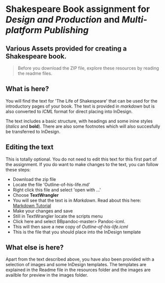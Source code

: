 # Shakespeare Book assignment for *Design and Production* and *Multi-platform Publishing*
## Various Assets provided for creating a Shakespeare book.

<!-- Note: Chris J keeps this locally on his Google Drive at teaching/DesignandProduction -->

> Before you download the ZIP file, explore these resources by reading the readme files.

## What is here?
You will find the text for 'The Life of Shakespeare' that can be used for the introductory pages of your book. The text is provided in *markdown* but is also converted to *ICML* format for direct placing into InDesign.

The text includes a basic structure, with headings and some inine styles (*italics* and **bold**). There are also some footnotes which will also succesfully be transferred to InDesign.

## Editing the text
This is totally optional. You do not need to edit this text for this first part of the assignment. If you do want to make changes to the text, you can follow these steps:

 - Download the zip file
 - Locate the file 'Outline-of-his-life.md'
 - Right click this file and select 'open with ...'
 - Choose **TextWrangler**
 - You will see that the text is in *Markdown*. Read about this here: [Markdown Tutorial](http://www.markdowntutorial.com)
 - Make your changes and save
 - Still in TextWrangler locate the scripts menu
 - Click here and select BBpandoc-master> Pandoc-icml.
 - This will then save a new copy of *Outline-of-his-life.icml*
 - This is the file that you should place into the InDesign template

## What else is here?
Apart from the text described above, you have also been provided with a selection of images and some InDesign templates. The templates are explained in the Readme file in the resources folder and the images are availble for preview in the images folder.
